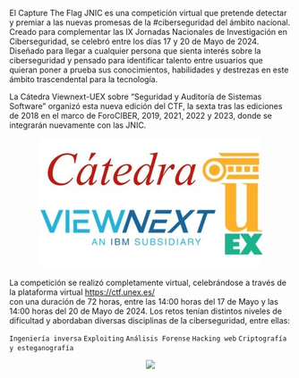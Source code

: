 El Capture The Flag JNIC es una competición virtual que pretende detectar y premiar a las nuevas promesas de la #ciberseguridad del ámbito nacional. Creado para complementar las IX Jornadas Nacionales de Investigación en Ciberseguridad, se celebró entre los días 17 y 20 de Mayo de 2024. Diseñado para llegar a cualquier persona que sienta interés sobre la ciberseguridad y pensado para identificar talento entre usuarios que quieran poner a prueba sus conocimientos, habilidades y destrezas en este ámbito trascendental para la tecnología.

La Cátedra Viewnext-UEX sobre “Seguridad y Auditoría de Sistemas Software” organizó esta nueva edición del CTF, la sexta tras las ediciones de 2018 en el marco de ForoCIBER, 2019, 2021, 2022 y 2023, donde se integrarán nuevamente con las JNIC.

<p align="center"> <img src="../img/CatedraViewnext-UEX.jpg" /> </p>

La competición se realizó completamente virtual, celebrándose a través de la plataforma virtual https://ctf.unex.es/ <br> con una duración de 72 horas, entre las 14:00 horas del 17 de Mayo y las 14:00 horas del 20 de Mayo de 2024.
Los retos tenían distintos niveles de dificultad y abordaban diversas disciplinas de la ciberseguridad, entre ellas:

```Ingeniería inversa```
```Exploiting```
```Análisis Forense```
```Hacking web```
```Criptografía y esteganografía```

<p align="center"> <img src="../img/logo_texto_banner_without_tri-1024x176.png" /> </p>
